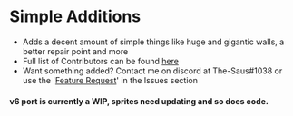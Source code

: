 # Simple Additions
* Adds a decent amount of simple things like huge and gigantic walls, a better repair point and more
* Full list of Contributors can be found [here](https://github.com/TheSaus/SimpleAdditions/blob/master/CONTRIBUTORS)
* Want something added? Contact me on discord at The-Saus#1038 or use the '[Feature Request](https://github.com/TheSaus/SimpleAdditions/issues/new/choose)' in the Issues section
#### v6 port is currently a WIP, sprites need updating and so does code.
